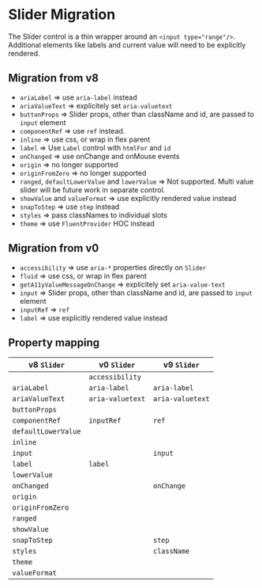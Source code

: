 # Slider Migration

The Slider control is a thin wrapper around an `<input type="range"/>`. Additional elements like labels and current value will need to be explicitly rendered.

## Migration from v8

- `ariaLabel` => use `aria-label` instead
- `ariaValueText` => explicitely set `aria-valuetext`
- `buttonProps` => Slider props, other than className and id, are passed to `input` element
- `componentRef` => use `ref` instead.
- `inline` => use css, or wrap in flex parent
- `label` => Use `Label` control with `htmlFor` and `id`
- `onChanged` => use onChange and onMouse events
- `origin` => no longer supported
- `originFromZero` => no longer supported
- `ranged`, `defaultLowerValue` and `lowerValue` => Not supported. Multi value slider will be future work in separate control.
- `showValue` and `valueFormat` => use explicitly rendered value instead
- `snapToStep` => use `step` instead
- `styles` => pass classNames to individual slots
- `theme` => use `FluentProvider` HOC instead

## Migration from v0

- `accessibility` => use `aria-*` properties directly on `Slider`
- `fluid` => use css, or wrap in flex parent
- `getA11yValueMessageOnChange` => explicitely set `aria-value-text`
- `input` => Slider props, other than className and id, are passed to `input` element
- `inputRef` => `ref`
- `label` => use explicitly rendered value instead

## Property mapping

| v8 `Slider`         | v0 `Slider`      | v9 `Slider`      |
| ------------------- | ---------------- | ---------------- |
|                     | `accessibility`  |                  |
| `ariaLabel`         | `aria-label`     | `aria-label`     |
| `ariaValueText`     | `aria-valuetext` | `aria-valuetext` |
| `buttonProps`       |                  |                  |
| `componentRef`      | `inputRef`       | `ref`            |
| `defaultLowerValue` |                  |                  |
| `inline`            |                  |                  |
| `input`             |                  | `input`          |
| `label`             | `label`          |                  |
| `lowerValue`        |                  |                  |
| `onChanged`         |                  | `onChange`       |
| `origin`            |                  |                  |
| `originFromZero`    |                  |                  |
| `ranged`            |                  |                  |
| `showValue`         |                  |                  |
| `snapToStep`        |                  | `step`           |
| `styles`            |                  | `className`      |
| `theme`             |                  |                  |
| `valueFormat`       |                  |                  |

